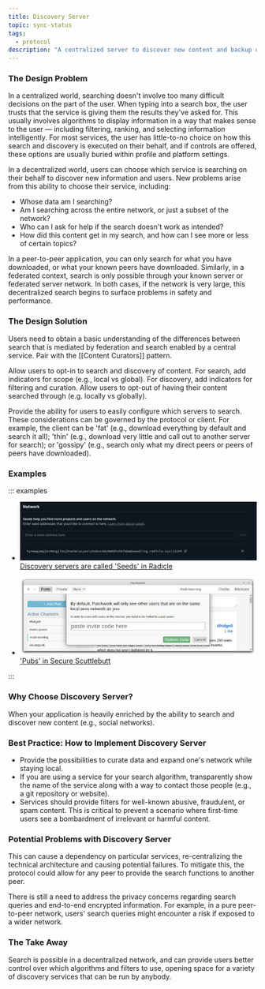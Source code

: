 ```yaml
---
title: Discovery Server
topic: sync-status
tags:
  - protocol
description: "A centralized server to discover new content and backup user data."
---
```


### The Design Problem

In a centralized world, searching doesn't involve too many difficult decisions on the part of the user. When typing into a search box, the user trusts that the service is giving them the results they've asked for. This usually involves algorithms to display information in a way that makes sense to the user — including filtering, ranking, and selecting information intelligently. For most services, the user has little-to-no choice on how this search and discovery is executed on their behalf, and if controls are offered, these options are usually buried within profile and platform settings.

In a decentralized world, users can choose which service is searching on their behalf to discover new information and users. New problems arise from this ability to choose their service, including:

- Whose data am I searching?
- Am I searching across the entire network, or just a subset of the network?
- Who can I ask for help if the search doesn't work as intended?
- How did this content get in my search, and how can I see more or less of certain topics?

In a peer-to-peer application, you can only search for what you have downloaded, or what your known peers have downloaded. Similarly, in a federated context, search is only possible through your known server or federated server network. In both cases, if the network is very large, this decentralized search begins to surface problems in safety and performance.

### The Design Solution

Users need to obtain a basic understanding of the differences between search that is mediated by federation and search enabled by a central service. Pair with the [[Content Curators]] pattern.

Allow users to opt-in to search and discovery of content. For search, add indicators for scope (e.g., local vs global). For discovery, add indicators for filtering and curation. Allow users to opt-out of having their content searched through (e.g. locally vs globally).

Provide the ability for users to easily configure which servers to search. These considerations can be governed by the protocol or client. For example, the client can be 'fat' (e.g., download everything by default and search it all); 'thin' (e.g., download very little and call out to another server for search); or 'gossipy' (e.g., search only what my direct peers or peers of peers have downloaded).

### Examples

::: examples

- [![Discovery servers in Radicle](discovery-pub-radicle.png) Discovery servers are called 'Seeds' in Radicle](discovery-pub-radicle.png)

- [![Secure Scuttlebutt](discovery-pub-ssb.jpeg) 'Pubs' in Secure Scuttlebutt](discovery-pub-ssb.jpeg)

:::

### Why Choose Discovery Server?

When your application is heavily enriched by the ability to search and discover new content (e.g., social networks).

### Best Practice: How to Implement Discovery Server

- Provide the possibilities to curate data and expand one's network while staying local.
- If you are using a service for your search algorithm, transparently show the name of the service along with a way to contact those people (e.g., a git repository or website).
- Services should provide filters for well-known abusive, fraudulent, or spam content. This is critical to prevent a scenario where first-time users see a bombardment of irrelevant or harmful content.

### Potential Problems with Discovery Server

This can cause a dependency on particular services, re-centralizing the technical architecture and causing potential failures. To mitigate this, the protocol could allow for any peer to provide the search functions to another peer.

There is still a need to address the privacy concerns regarding search queries and end-to-end encrypted information. For example, in a pure peer-to-peer network, users' search queries might encounter a risk if exposed to a wider network.

### The Take Away

Search is possible in a decentralized network, and can provide users better control over which algorithms and filters to use, opening space for a variety of discovery services that can be run by anybody.
